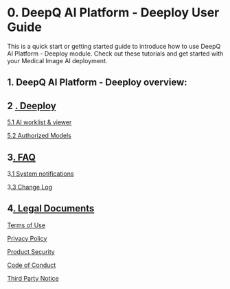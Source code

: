 # 0. DeepQ AI Platform - Deeploy User Guide

This is a quick start or getting started guide to introduce how to use DeepQ AI Platform - Deeploy module. Check out these tutorials and get started with your Medical Image AI deployment.

## 1. DeepQ AI Platform - Deeploy overview:

## 2 [. Deeploy](5.-deeploy)

[5.1 AI worklist & viewer](5.1-ai-worklist-and-viewer.md)

[5.2 Authorized Models](5.2-authorized-models.md)

## 3[. FAQ](faq/)

3[.1 System notifications](faq/ai-training-related-issues.md)

3[.3 Change Log](faq/6.3-change-log)

## 4[. Legal Documents](legal-documents.md)

[Terms of Use](legal-documents.md#7.1-terms-of-use)

[Privacy Policy](legal-documents.md#7.2-privacy-policy)

[Product Security](legal-documents.md#7.3-product-security)

[Code of Conduct](legal-documents.md#7.4-code-of-conduct)

[Third Party Notice](legal-documents.md#7.5-third-party-notice)
